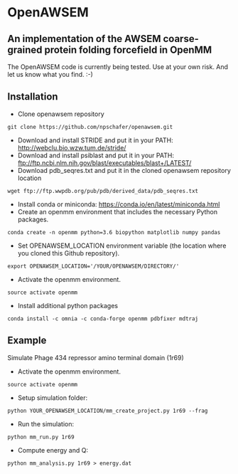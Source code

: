# OpenAWSEM
## An implementation of the AWSEM coarse-grained protein folding forcefield in OpenMM

The OpenAWSEM code is currently being tested. Use at your own risk. And let us know what you find. :-)

## Installation
* Clone openawsem repository
```
git clone https://github.com/npschafer/openawsem.git
```
* Download and install STRIDE and put it in your PATH: http://webclu.bio.wzw.tum.de/stride/
* Download and install psiblast and put it in your PATH: ftp://ftp.ncbi.nlm.nih.gov/blast/executables/blast+/LATEST/
* Download pdb_seqres.txt and put it in the cloned openawsem repository location
```
wget ftp://ftp.wwpdb.org/pub/pdb/derived_data/pdb_seqres.txt
```
* Install conda or miniconda: https://conda.io/en/latest/miniconda.html
* Create an openmm environment that includes the necessary Python packages.
```
conda create -n openmm python=3.6 biopython matplotlib numpy pandas 
```
* Set OPENAWSEM_LOCATION environment variable (the location where you cloned this Github repository).
```
export OPENAWSEM_LOCATION='/YOUR/OPENAWSEM/DIRECTORY/'
```
* Activate the openmm environment.
```
source activate openmm
```
* Install additional python packages
```
conda install -c omnia -c conda-forge openmm pdbfixer mdtraj 
```

## Example
Simulate Phage 434 repressor amino terminal domain (1r69)

* Activate the openmm environment.
```
source activate openmm
```
* Setup simulation folder:
```
python YOUR_OPENAWSEM_LOCATION/mm_create_project.py 1r69 --frag
```
* Run the simulation:
```
python mm_run.py 1r69
```
* Compute energy and Q:
```
python mm_analysis.py 1r69 > energy.dat
```
